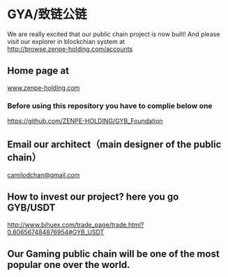 # GYA/致链公链

We are really excited that our public chain project is now built! 
And please visit our explorer in blockchian system at       
http://browse.zenpe-holding.com/accounts


## Home page at
www.zenpe-holding.com




### Before using this repository you have to complie below one 
https://github.com/ZENPE-HOLDING/GYB_Foundation 



## Email our architect（main designer of the public chain）
camilodchan@gmail.com


## How to invest our project? here you go GYB/USDT 
http://www.bihuex.com/trade_page/trade.html?0.806567484876954#GYB_USDT 

## Our Gaming public chain will be one of the most popular one over the world.
